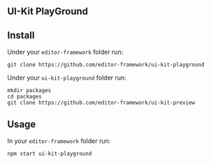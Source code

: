 ## UI-Kit PlayGround

## Install

Under your `editor-framework` folder run:

```
git clone https://github.com/editor-framework/ui-kit-playground
```

Under your `ui-kit-playground` folder run:

```
mkdir packages
cd packages
git clone https://github.com/editor-framework/ui-kit-preview
```

## Usage

In your `editor-framework` folder run:

```
npm start ui-kit-playground
```
